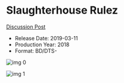 # Slaughterhouse Rulez

[Discussion Post](https://www.avsforum.com/threads/bass-eq-for-filtered-movies.2995212/post-57720016)

* Release Date: 2019-03-11
* Production Year: 2018
* Format: BD/DTS-

![img 0](https://i.imgur.com/1oG26iz.jpg)

![img 1](https://i.imgur.com/SjkeRgX.jpg)

